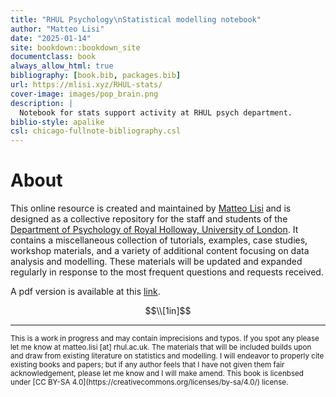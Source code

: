```yaml
--- 
title: "RHUL Psychology\nStatistical modelling notebook"
author: "Matteo Lisi"
date: "2025-01-14"
site: bookdown::bookdown_site
documentclass: book
always_allow_html: true
bibliography: [book.bib, packages.bib]
url: https://mlisi.xyz/RHUL-stats/
cover-image: images/pop_brain.png
description: |
  Notebook for stats support activity at RHUL psych department.
biblio-style: apalike
csl: chicago-fullnote-bibliography.csl
---
```


# About

This online resource is created and maintained by [Matteo Lisi](https://mlisi.xyz/) and is designed as a collective repository for the staff and students of the [Department of Psychology of Royal Holloway, University of London](https://www.royalholloway.ac.uk/research-and-teaching/departments-and-schools/psychology/). It contains a miscellaneous collection of tutorials, examples, case studies, workshop materials, and a variety of additional content focusing on data analysis and modelling. These materials will be updated and expanded regularly in response to the most frequent questions and requests received.

A pdf version is available at this [link](https://raw.githubusercontent.com/mattelisi/RHUL-stats/main/RHUL-stats-notebook.pdf).

$$\\[1in]$$

---

<sub>
This is a work in progress and may contain imprecisions and typos. If you spot any please let me know at matteo.lisi [at] rhul.ac.uk.
The materials that will be included builds upon and draw from existing literature on statistics and modelling. I will endeavor to properly cite existing books and papers; but if any author feels that I have not given them fair acknowledgement, please let me know and I will make amend. This book is licenbsed under [CC BY-SA 4.0](https://creativecommons.org/licenses/by-sa/4.0/) license.
</sub>




